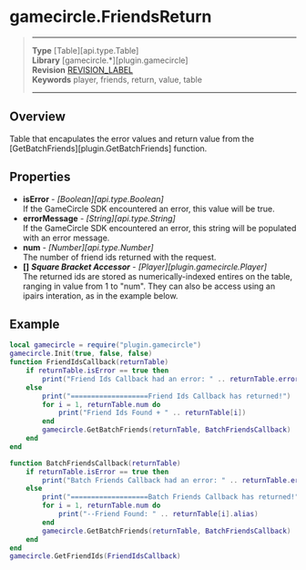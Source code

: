 # gamecircle.FriendsReturn

> --------------------- ------------------------------------------------------------------------------------------
> __Type__              [Table][api.type.Table]  
> __Library__           [gamecircle.*][plugin.gamecircle]  
> __Revision__          [REVISION_LABEL](REVISION_URL)  
> __Keywords__          player, friends, return, value, table  
> --------------------- ------------------------------------------------------------------------------------------

## Overview
Table that encapulates the error values and return value from the [GetBatchFriends][plugin.GetBatchFriends] function.
	
## Properties
- __isError__ - _[Boolean][api.type.Boolean]_  
	If the GameCircle SDK encountered an error, this value will be true.
- __errorMessage__ - _[String][api.type.String]_  
	If the GameCircle SDK encountered an error, this string will be populated with an error message.
- __num__ - _[Number][api.type.Number]_  
	The number of friend ids returned with the request. 
- __[]__ ___Square Bracket Accessor___ - _[Player][plugin.gamecircle.Player]_   
	The returned ids are stored as numerically-indexed entires on the table, ranging in value from 1 to "num". They can also be access using an ipairs interation, as in the example below.


## Example
 
``````lua
local gamecircle = require("plugin.gamecircle")  
gamecircle.Init(true, false, false)  
function FriendIdsCallback(returnTable)
	if returnTable.isError == true then
		print("Friend Ids Callback had an error: " .. returnTable.errorMessage)
	else
		print("===================Friend Ids Callback has returned!")
		for i = 1, returnTable.num do
			print("Friend Ids Found + " .. returnTable[i])
		end
		gamecircle.GetBatchFriends(returnTable, BatchFriendsCallback)
	end
end

function BatchFriendsCallback(returnTable)
	if returnTable.isError == true then
		print("Batch Friends Callback had an error: " .. returnTable.errorMessage)
	else
		print("===================Batch Friends Callback has returned!")
		for i = 1, returnTable.num do
			print("--Friend Found: " .. returnTable[i].alias)
		end
		gamecircle.GetBatchFriends(returnTable, BatchFriendsCallback)
	end
end
gamecircle.GetFriendIds(FriendIdsCallback)  
``````